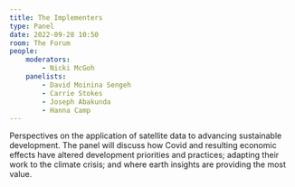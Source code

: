 ```yaml
---
title: The Implementers
type: Panel
date: 2022-09-28 10:50
room: The Forum
people:
    moderators:
        - Nicki McGoh
    panelists:
        - David Moinina Sengeh
        - Carrie Stokes
        - Joseph Abakunda
        - Hanna Camp
---
```

Perspectives on the application of satellite data to advancing sustainable development. The panel will discuss how Covid and resulting economic effects have altered development priorities and practices; adapting their work to the climate crisis; and where earth insights are providing the most value.
